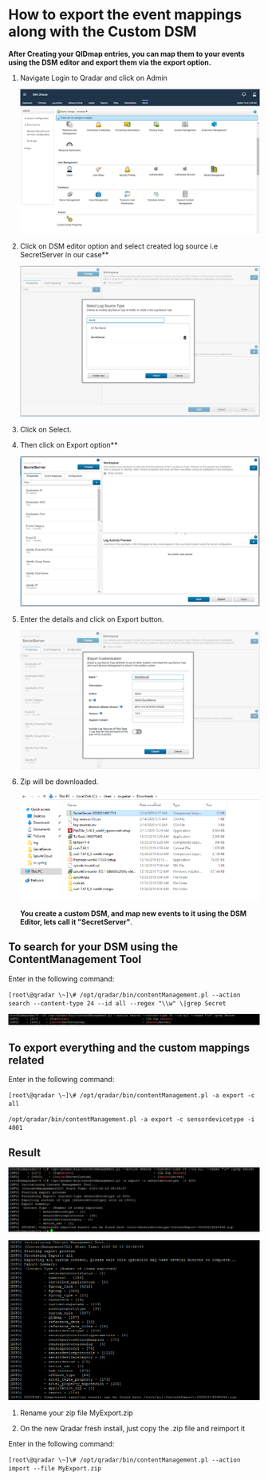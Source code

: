 [title]: # (How to Export Event Mappings)
[tags]: # (introduction)
[priority]: # (105)
# How to export the event mappings along with the Custom DSM

**After Creating your QIDmap entries, you can map them to your events using the
DSM editor and export them via the export option.**

1. Navigate Login to Qradar and click on Admin  

    ![](images/712c5b9b62bc2dcf480f7bfa7ffcb75d.png)
1. Click on DSM editor option and select created log source i.e SecretServer in our case**  

    ![](images/29061db7ce75bdd0d249fff45f92f6b6.png)
1. Click on Select.

1. Then click on Export option**  

    ![](images/2352e52b47becaa503a7bcb700593c36.png)
1. Enter the details and click on Export button.

    ![](images/caae05fd9b51484ae9f17b40f00a23aa.png)
1. Zip will be downloaded.

    ![](images/2335cf3deff6f17c3c77db18efe104e3.png)

   __You create a custom DSM, and map new events to it using the DSM Editor, lets call it "SecretServer"__.

## To search for your DSM using the ContentManagement Tool

Enter in the following command:

   `[root\@qradar \~]\# /opt/qradar/bin/contentManagement.pl --action
search --content-type 24 --id all --regex "\\w" \|grep Secret`   

   ![](images/a301e9fb778a475bc449e3d9b4e66254.png)

## To export everything and the custom mappings related

Enter in the following command:

   `[root\@qradar \~]\# /opt/qradar/bin/contentManagement.pl -a export -c all`

   `/opt/qradar/bin/contentManagement.pl -a export -c sensordevicetype -i 4001`

## Result

   ![](images/c4cdc4f2d5e27d2805bdc294d1c86b02.png)

   ![](images/72ee84c17eac16402705341cb1ad374a.png)

1. Rename your zip file MyExport.zip

1. On the new Qradar fresh install, just copy the .zip file and reimport it

Enter in the following command:

   `[root\@qradar \~]\# /opt/qradar/bin/contentManagement.pl --action import --file MyExport.zip`